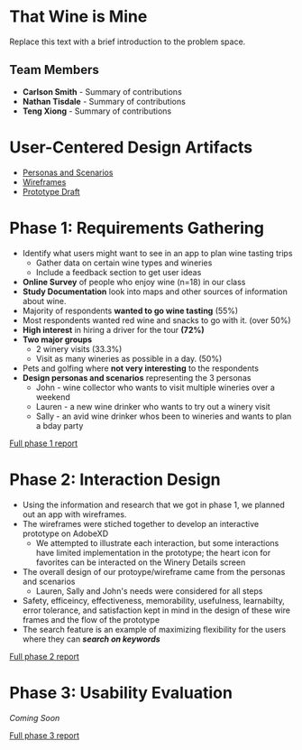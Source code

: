 # That Wine is Mine

Replace this text with a brief introduction to the problem space.

## Team Members

* **Carlson Smith** - Summary of contributions
* **Nathan Tisdale** - Summary of contributions
* **Teng Xiong** - Summary of contributions

# User-Centered Design Artifacts

* [Personas and Scenarios](personas-scenarios.md)
* [Wireframes](phase2/artboards)
* [Prototype Draft](https://xd.adobe.com/view/323067db-e312-4884-b085-24a4b22cab8a-6763/)

# Phase 1: Requirements Gathering

* Identify what users might want to see in an app to plan wine tasting trips
  * Gather data on certain wine types and wineries
  * Include a feedback section to get user ideas
* **Online Survey** of people who enjoy wine (n=18) in our class
* **Study Documentation** look into maps and other sources of information about wine.
* Majority of respondents **wanted to go wine tasting** (55%)
* Most respondents wanted red wine and snacks to go with it. (over 50%)
* **High interest** in hiring a driver for the tour **(72%)**
* **Two major groups**
  * 2 winery visits (33.3%)
  * Visit as many wineries as possible in a day. (50%)
* Pets and golfing where **not very interesting** to the respondents
* **Design personas and scenarios** representing the 3 personas
  * John - wine collector who wants to visit multiple wineries over a weekend
  * Lauren - a new wine drinker who wants to try out a winery visit
  * Sally - an avid wine drinker whos been to wineries and wants to plan a bday party


[Full phase 1 report](phase1/)

# Phase 2: Interaction Design

* Using the information and research that we got in phase 1, we planned out an app with wireframes.
* The wireframes were stiched together to develop an interactive prototype on AdobeXD
  * We attempted to illustrate each interaction, but some interactions have limited implementation in the prototype; the heart icon for favorites can be interacted on the Winery Details screen
* The overall design of our protoype/wireframe came from the personas and scenarios
  * Lauren, Sally and John's needs were considered for all steps
* Safety, efficeincy, effectiveness, memorability, usefulness, learnabilty, error tolerance, and satisfaction kept in mind in the design of these wire frames and the flow of the prototype
* The search feature is an example of maximizing flexibility for the users where they can *__search on keywords__*


[Full phase 2 report](phase2/)

# Phase 3: Usability Evaluation

*Coming Soon*

[Full phase 3 report](phase3/)
